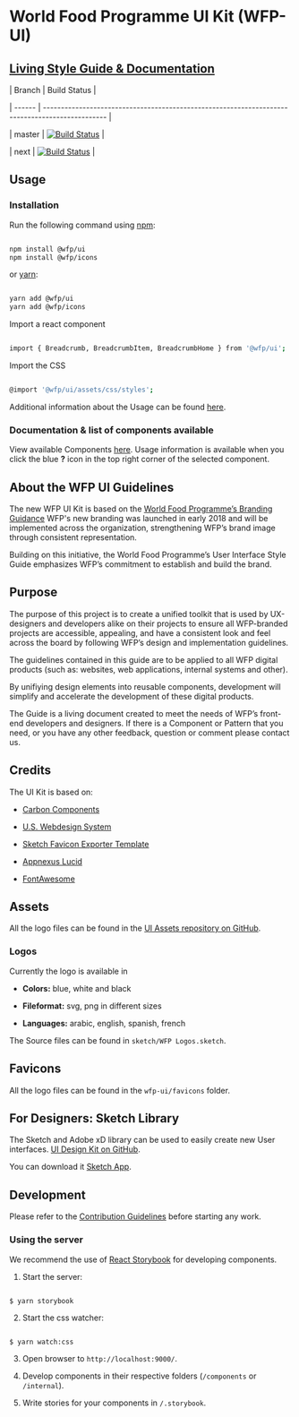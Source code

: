 
# World Food Programme UI Kit (WFP-UI)

  

## **[Living Style Guide & Documentation](https://wfp.org/UIGuide)**


| Branch | Build Status |

| ------ | ----------------------------------------------------------------------------------------------- |

| master | [![Build Status](https://travis-ci.org/wfp/ui.svg?branch=master)](https://travis-ci.org/wfp/ui) |

| next | [![Build Status](https://travis-ci.org/wfp/ui.svg?branch=next)](https://travis-ci.org/wfp/ui) |

  

## Usage

  

### Installation

  

Run the following command using [npm](https://www.npmjs.com/):

  

```bash

npm install @wfp/ui
npm install @wfp/icons

```

  

or [yarn](https://yarnpkg.com/lang/en/):

  

```bash

yarn add @wfp/ui
yarn add @wfp/icons

```

  

Import a react component

  

```bash

import { Breadcrumb, BreadcrumbItem, BreadcrumbHome } from '@wfp/ui';

```

  

Import the CSS

  

```bash

@import '@wfp/ui/assets/css/styles';

```

  

Additional information about the Usage can be found [here](https://wfp.org/UIGuide).

  

### Documentation & list of components available

  

View available Components [here](https://wfp.org/UIGuide). Usage information is available when you click the blue **?** icon in the top right corner of the selected component.

  

## About the WFP UI Guidelines

  

The new WFP UI Kit is based on the [World Food Programme’s Branding Guidance](http://brand.manuals.wfp.org/) WFP's new branding was launched in early 2018 and will be implemented across the organization, strengthening WFP’s brand image through consistent representation.

  

Building on this initiative, the World Food Programme’s User Interface Style Guide emphasizes WFP’s commitment to establish and build the brand.

  

## Purpose

  

The purpose of this project is to create a unified toolkit that is used by UX-designers and developers alike on their projects to ensure all WFP-branded projects are accessible, appealing, and have a consistent look and feel across the board by following WFP’s design and implementation guidelines.

  

The guidelines contained in this guide are to be applied to all WFP digital products (such as: websites, web applications, internal systems and other).

  

By unifiying design elements into reusable components, development will simplify and accelerate the development of these digital products.

  

The Guide is a living document created to meet the needs of WFP’s front-end developers and designers. If there is a Component or Pattern that you need, or you have any other feedback, question or comment please contact us.

  

## Credits

  

The UI Kit is based on:

  

*  [Carbon Components](https://github.com/carbon-design-system/carbon-components)

*  [U.S. Webdesign System](https://designsystem.digital.gov/page-templates/#landing-page)

*  [Sketch Favicon Exporter Template](https://github.com/frederik-jacques/sketch-favicon-exporter-template)

*  [Appnexus Lucid](https://github.com/appnexus/lucid)

*  [FontAwesome](http://fontawesome.io)

  

## Assets


All the logo files can be found in the [UI Assets repository on GitHub](https://github.com/wfp/ui-assets).

### Logos

Currently the logo is available in
  

*  **Colors:** blue, white and black

*  **Fileformat:** svg, png in different sizes

*  **Languages:** arabic, english, spanish, french


The Source files can be found in `sketch/WFP Logos.sketch`.

  
## Favicons


All the logo files can be found in the `wfp-ui/favicons` folder.

  

## For Designers: Sketch Library

The Sketch and Adobe xD library can be used to easily create new User interfaces. [UI Design Kit on GitHub](https://github.com/wfp/ui-design-kit).

You can download it [Sketch App](https://www.sketchapp.com/).



## Development

  

Please refer to the [Contribution Guidelines](./.github/CONTRIBUTING.md) before starting any work.

  

### Using the server

  

We recommend the use of [React Storybook](https://github.com/storybooks/react-storybook) for developing components.

  

1. Start the server:

  

```

$ yarn storybook

```

  

2. Start the css watcher:

  

```

$ yarn watch:css

```

  

3. Open browser to `http://localhost:9000/`.

  

4. Develop components in their respective folders (`/components` or `/internal`).

  

5. Write stories for your components in `/.storybook`.